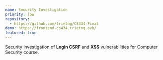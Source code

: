```yaml
---
name: Security Investigation
priority: low
repository:
  - https://github.com/trietng/CS434-Final
demo: https://frontend-cs434.trietng.ovh/
featured: true
---
```

Security investigation of **Login CSRF** and **XSS** vulnerabilities for Computer Security course.
